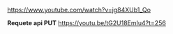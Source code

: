 https://www.youtube.com/watch?v=jg84XUb1_Qo 

**Requete api PUT**
https://youtu.be/tG2U18EmIu4?t=256